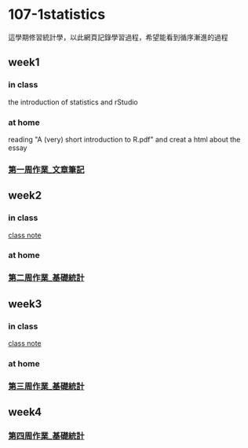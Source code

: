 # 107-1statistics
這學期修習統計學，以此網頁記錄學習過程，希望能看到循序漸進的過程

## week1
### in class
the introduction of statistics and rStudio
### at home
reading "A (very) short introduction to R.pdf" and creat a html about the essay
### [第一周作業_文章筆記](https://yangkailing.github.io/107-1statistics/week1/hw1.html)

## week2
### in class
[class note](https://github.com/yangkailing/107-1statistics/tree/master/week2)
### at home


### [第二周作業_基礎統計](https://yangkailing.github.io/107-1statistics/week2/homework2.html)

## week3
### in class
[class note](https://github.com/yangkailing/107-1statistics/tree/master/week3)
### at home

### [第三周作業_基礎統計](https://yangkailing.github.io/107-1statistics/week3/homework3.html)

## week4

### [第四周作業_基礎統計](https://yangkailing.github.io/107-1statistics/week4/homework4.html)
